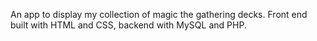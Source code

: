 An app to display my collection of magic the gathering decks. Front end built with HTML and CSS, backend with MySQL and PHP.
